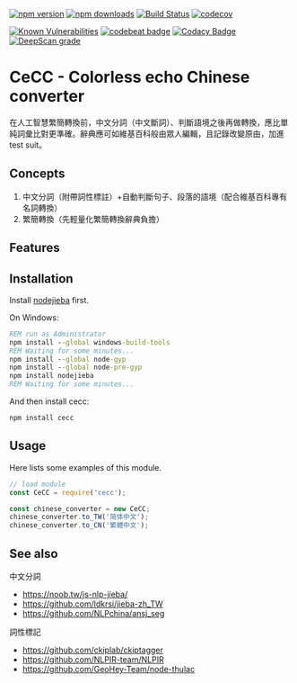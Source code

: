 ﻿[![npm version](https://badge.fury.io/js/cecc.svg)](https://www.npmjs.com/package/cecc)
[![npm downloads](https://img.shields.io/npm/dm/cecc.svg)](https://www.npmjs.com/package/cecc)
[![Build Status](https://travis-ci.org/kanasimi/Chinese_converter.svg?branch=master)](https://travis-ci.org/kanasimi/Chinese_converter)
[![codecov](https://codecov.io/gh/kanasimi/Chinese_converter/branch/master/graph/badge.svg)](https://codecov.io/gh/kanasimi/Chinese_converter)

[![Known Vulnerabilities](https://snyk.io/test/github/kanasimi/Chinese_converter/badge.svg?targetFile=package.json)](https://snyk.io/test/github/kanasimi/Chinese_converter?targetFile=package.json)
[![codebeat badge](https://codebeat.co/badges/e358b88e-dff0-465f-aa7b-b5f972dee085)](https://codebeat.co/projects/github-com-kanasimi-chinese_converter-master)
[![Codacy Badge](https://app.codacy.com/project/badge/Grade/fd590585ec734d3b90e701da95cca8b2)](https://www.codacy.com/gh/kanasimi/Chinese_converter/dashboard?utm_source=github.com&amp;utm_medium=referral&amp;utm_content=kanasimi/Chinese_converter&amp;utm_campaign=Badge_Grade)
[![DeepScan grade](https://deepscan.io/api/teams/4788/projects/14427/branches/268541/badge/grade.svg)](https://deepscan.io/dashboard#view=project&tid=4788&pid=14427&bid=268541)

# CeCC - Colorless echo Chinese converter
在人工智慧繁簡轉換前，中文分詞（中文斷詞）、判斷語境之後再做轉換，應比單純詞彙比對更準確。辭典應可如維基百科般由眾人編輯，且記錄改變原由，加進 test suit。

## Concepts
1. 中文分詞（附帶詞性標註）+自動判斷句子、段落的語境（配合維基百科專有名詞轉換）
2. 繁簡轉換（先輕量化繁簡轉換辭典負擔）

## Features

## Installation
Install [nodejieba](https://github.com/yanyiwu/nodejieba) first.

On Windows:
```cmd
REM run as Administrator
npm install --global windows-build-tools
REM Waiting for some minutes...
npm install --global node-gyp
npm install --global node-pre-gyp
npm install nodejieba
REM Waiting for some minutes...
```

And then install cecc:

```bash
npm install cecc
```

## Usage
Here lists some examples of this module.

```javascript
// load module
const CeCC = require('cecc');

const chinese_converter = new CeCC;
chinese_converter.to_TW('简体中文');
chinese_converter.to_CN('繁體中文');
```

## See also
中文分詞
* https://noob.tw/js-nlp-jieba/
* https://github.com/ldkrsi/jieba-zh_TW
* https://github.com/NLPchina/ansj_seg

詞性標記
* https://github.com/ckiplab/ckiptagger
* https://github.com/NLPIR-team/NLPIR
* https://github.com/GeoHey-Team/node-thulac
